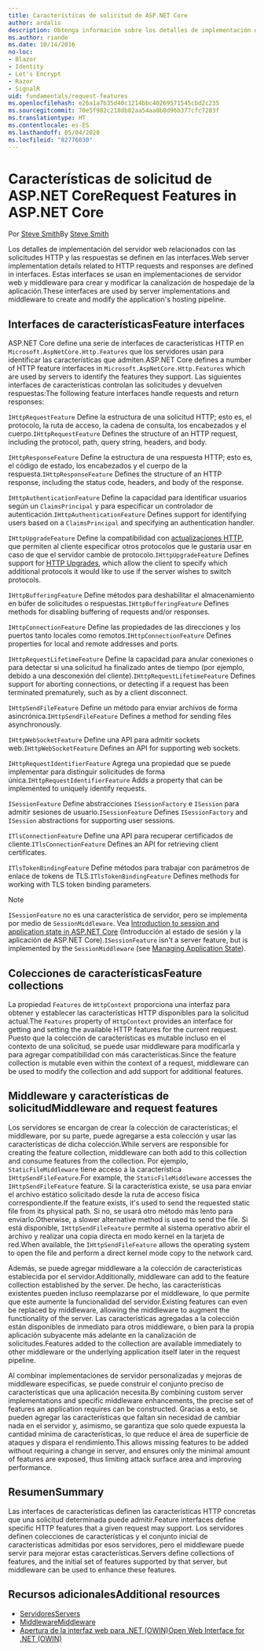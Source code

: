 ```yaml
---
title: Características de solicitud de ASP.NET Core
author: ardalis
description: Obtenga información sobre los detalles de implementación del servidor web relacionados con las solicitudes HTTP y las respuestas que se definen en las interfaces de ASP.NET Core.
ms.author: riande
ms.date: 10/14/2016
no-loc:
- Blazor
- Identity
- Let's Encrypt
- Razor
- SignalR
uid: fundamentals/request-features
ms.openlocfilehash: e26a1a7b35d40c1214bbc40269571545cbd2c235
ms.sourcegitcommit: 70e5f982c218db82aa54aa8b8d96b377cfc7283f
ms.translationtype: HT
ms.contentlocale: es-ES
ms.lasthandoff: 05/04/2020
ms.locfileid: "82776030"
---
```

# <a name="request-features-in-aspnet-core"></a><span data-ttu-id="5b0df-103">Características de solicitud de ASP.NET Core</span><span class="sxs-lookup"><span data-stu-id="5b0df-103">Request Features in ASP.NET Core</span></span>

<span data-ttu-id="5b0df-104">Por [Steve Smith](https://ardalis.com/)</span><span class="sxs-lookup"><span data-stu-id="5b0df-104">By [Steve Smith](https://ardalis.com/)</span></span>

<span data-ttu-id="5b0df-105">Los detalles de implementación del servidor web relacionados con las solicitudes HTTP y las respuestas se definen en las interfaces.</span><span class="sxs-lookup"><span data-stu-id="5b0df-105">Web server implementation details related to HTTP requests and responses are defined in interfaces.</span></span> <span data-ttu-id="5b0df-106">Estas interfaces se usan en implementaciones de servidor web y middleware para crear y modificar la canalización de hospedaje de la aplicación.</span><span class="sxs-lookup"><span data-stu-id="5b0df-106">These interfaces are used by server implementations and middleware to create and modify the application's hosting pipeline.</span></span>

## <a name="feature-interfaces"></a><span data-ttu-id="5b0df-107">Interfaces de características</span><span class="sxs-lookup"><span data-stu-id="5b0df-107">Feature interfaces</span></span>

<span data-ttu-id="5b0df-108">ASP.NET Core define una serie de interfaces de características HTTP en `Microsoft.AspNetCore.Http.Features` que los servidores usan para identificar las características que admiten.</span><span class="sxs-lookup"><span data-stu-id="5b0df-108">ASP.NET Core defines a number of HTTP feature interfaces in `Microsoft.AspNetCore.Http.Features` which are used by servers to identify the features they support.</span></span> <span data-ttu-id="5b0df-109">Las siguientes interfaces de características controlan las solicitudes y devuelven respuestas:</span><span class="sxs-lookup"><span data-stu-id="5b0df-109">The following feature interfaces handle requests and return responses:</span></span>

<span data-ttu-id="5b0df-110">`IHttpRequestFeature` Define la estructura de una solicitud HTTP; esto es, el protocolo, la ruta de acceso, la cadena de consulta, los encabezados y el cuerpo.</span><span class="sxs-lookup"><span data-stu-id="5b0df-110">`IHttpRequestFeature` Defines the structure of an HTTP request, including the protocol, path, query string, headers, and body.</span></span>

<span data-ttu-id="5b0df-111">`IHttpResponseFeature` Define la estructura de una respuesta HTTP; esto es, el código de estado, los encabezados y el cuerpo de la respuesta.</span><span class="sxs-lookup"><span data-stu-id="5b0df-111">`IHttpResponseFeature` Defines the structure of an HTTP response, including the status code, headers, and body of the response.</span></span>

<span data-ttu-id="5b0df-112">`IHttpAuthenticationFeature` Define la capacidad para identificar usuarios según un `ClaimsPrincipal` y para especificar un controlador de autenticación.</span><span class="sxs-lookup"><span data-stu-id="5b0df-112">`IHttpAuthenticationFeature` Defines support for identifying users based on a `ClaimsPrincipal` and specifying an authentication handler.</span></span>

<span data-ttu-id="5b0df-113">`IHttpUpgradeFeature` Define la compatibilidad con [actualizaciones HTTP](https://tools.ietf.org/html/rfc2616.html#section-14.42), que permiten al cliente especificar otros protocolos que le gustaría usar en caso de que el servidor cambie de protocolo.</span><span class="sxs-lookup"><span data-stu-id="5b0df-113">`IHttpUpgradeFeature` Defines support for [HTTP Upgrades](https://tools.ietf.org/html/rfc2616.html#section-14.42), which allow the client to specify which additional protocols it would like to use if the server wishes to switch protocols.</span></span>

<span data-ttu-id="5b0df-114">`IHttpBufferingFeature` Define métodos para deshabilitar el almacenamiento en búfer de solicitudes o respuestas.</span><span class="sxs-lookup"><span data-stu-id="5b0df-114">`IHttpBufferingFeature` Defines methods for disabling buffering of requests and/or responses.</span></span>

<span data-ttu-id="5b0df-115">`IHttpConnectionFeature` Define las propiedades de las direcciones y los puertos tanto locales como remotos.</span><span class="sxs-lookup"><span data-stu-id="5b0df-115">`IHttpConnectionFeature` Defines properties for local and remote addresses and ports.</span></span>

<span data-ttu-id="5b0df-116">`IHttpRequestLifetimeFeature` Define la capacidad para anular conexiones o para detectar si una solicitud ha finalizado antes de tiempo (por ejemplo, debido a una desconexión del cliente).</span><span class="sxs-lookup"><span data-stu-id="5b0df-116">`IHttpRequestLifetimeFeature` Defines support for aborting connections, or detecting if a request has been terminated prematurely, such as by a client disconnect.</span></span>

<span data-ttu-id="5b0df-117">`IHttpSendFileFeature` Define un método para enviar archivos de forma asincrónica.</span><span class="sxs-lookup"><span data-stu-id="5b0df-117">`IHttpSendFileFeature` Defines a method for sending files asynchronously.</span></span>

<span data-ttu-id="5b0df-118">`IHttpWebSocketFeature` Define una API para admitir sockets web.</span><span class="sxs-lookup"><span data-stu-id="5b0df-118">`IHttpWebSocketFeature` Defines an API for supporting web sockets.</span></span>

<span data-ttu-id="5b0df-119">`IHttpRequestIdentifierFeature` Agrega una propiedad que se puede implementar para distinguir solicitudes de forma única.</span><span class="sxs-lookup"><span data-stu-id="5b0df-119">`IHttpRequestIdentifierFeature` Adds a property that can be implemented to uniquely identify requests.</span></span>

<span data-ttu-id="5b0df-120">`ISessionFeature` Define abstracciones `ISessionFactory` e `ISession` para admitir sesiones de usuario.</span><span class="sxs-lookup"><span data-stu-id="5b0df-120">`ISessionFeature` Defines `ISessionFactory` and `ISession` abstractions for supporting user sessions.</span></span>

<span data-ttu-id="5b0df-121">`ITlsConnectionFeature` Define una API para recuperar certificados de cliente.</span><span class="sxs-lookup"><span data-stu-id="5b0df-121">`ITlsConnectionFeature` Defines an API for retrieving client certificates.</span></span>

<span data-ttu-id="5b0df-122">`ITlsTokenBindingFeature` Define métodos para trabajar con parámetros de enlace de tokens de TLS.</span><span class="sxs-lookup"><span data-stu-id="5b0df-122">`ITlsTokenBindingFeature` Defines methods for working with TLS token binding parameters.</span></span>

> [!NOTE]
> <span data-ttu-id="5b0df-123">`ISessionFeature` no es una característica de servidor, pero se implementa por medio de `SessionMiddleware`. Vea [Introduction to session and application state in ASP.NET Core](app-state.md) (Introducción al estado de sesión y la aplicación de ASP.NET Core).</span><span class="sxs-lookup"><span data-stu-id="5b0df-123">`ISessionFeature` isn't a server feature, but is implemented by the `SessionMiddleware` (see [Managing Application State](app-state.md)).</span></span>

## <a name="feature-collections"></a><span data-ttu-id="5b0df-124">Colecciones de características</span><span class="sxs-lookup"><span data-stu-id="5b0df-124">Feature collections</span></span>

<span data-ttu-id="5b0df-125">La propiedad `Features` de `HttpContext` proporciona una interfaz para obtener y establecer las características HTTP disponibles para la solicitud actual.</span><span class="sxs-lookup"><span data-stu-id="5b0df-125">The `Features` property of `HttpContext` provides an interface for getting and setting the available HTTP features for the current request.</span></span> <span data-ttu-id="5b0df-126">Puesto que la colección de características es mutable incluso en el contexto de una solicitud, se puede usar middleware para modificarla y para agregar compatibilidad con más características.</span><span class="sxs-lookup"><span data-stu-id="5b0df-126">Since the feature collection is mutable even within the context of a request, middleware can be used to modify the collection and add support for additional features.</span></span>

## <a name="middleware-and-request-features"></a><span data-ttu-id="5b0df-127">Middleware y características de solicitud</span><span class="sxs-lookup"><span data-stu-id="5b0df-127">Middleware and request features</span></span>

<span data-ttu-id="5b0df-128">Los servidores se encargan de crear la colección de características; el middleware, por su parte, puede agregarse a esta colección y usar las características de dicha colección.</span><span class="sxs-lookup"><span data-stu-id="5b0df-128">While servers are responsible for creating the feature collection, middleware can both add to this collection and consume features from the collection.</span></span> <span data-ttu-id="5b0df-129">Por ejemplo, `StaticFileMiddleware` tiene acceso a la característica `IHttpSendFileFeature`.</span><span class="sxs-lookup"><span data-stu-id="5b0df-129">For example, the `StaticFileMiddleware` accesses the `IHttpSendFileFeature` feature.</span></span> <span data-ttu-id="5b0df-130">Si la característica existe, se usa para enviar el archivo estático solicitado desde la ruta de acceso física correspondiente.</span><span class="sxs-lookup"><span data-stu-id="5b0df-130">If the feature exists, it's used to send the requested static file from its physical path.</span></span> <span data-ttu-id="5b0df-131">Si no, se usará otro método más lento para enviarlo.</span><span class="sxs-lookup"><span data-stu-id="5b0df-131">Otherwise, a slower alternative method is used to send the file.</span></span> <span data-ttu-id="5b0df-132">Si está disponible, `IHttpSendFileFeature` permite al sistema operativo abrir el archivo y realizar una copia directa en modo kernel en la tarjeta de red.</span><span class="sxs-lookup"><span data-stu-id="5b0df-132">When available, the `IHttpSendFileFeature` allows the operating system to open the file and perform a direct kernel mode copy to the network card.</span></span>

<span data-ttu-id="5b0df-133">Además, se puede agregar middleware a la colección de características establecida por el servidor.</span><span class="sxs-lookup"><span data-stu-id="5b0df-133">Additionally, middleware can add to the feature collection established by the server.</span></span> <span data-ttu-id="5b0df-134">De hecho, las características existentes pueden incluso reemplazarse por el middleware, lo que permite que este aumente la funcionalidad del servidor.</span><span class="sxs-lookup"><span data-stu-id="5b0df-134">Existing features can even be replaced by middleware, allowing the middleware to augment the functionality of the server.</span></span> <span data-ttu-id="5b0df-135">Las características agregadas a la colección están disponibles de inmediato para otros middleware, o bien para la propia aplicación subyacente más adelante en la canalización de solicitudes.</span><span class="sxs-lookup"><span data-stu-id="5b0df-135">Features added to the collection are available immediately to other middleware or the underlying application itself later in the request pipeline.</span></span>

<span data-ttu-id="5b0df-136">Al combinar implementaciones de servidor personalizadas y mejoras de middleware específicas, se puede construir el conjunto preciso de características que una aplicación necesita.</span><span class="sxs-lookup"><span data-stu-id="5b0df-136">By combining custom server implementations and specific middleware enhancements, the precise set of features an application requires can be constructed.</span></span> <span data-ttu-id="5b0df-137">Gracias a esto, se pueden agregar las características que faltan sin necesidad de cambiar nada en el servidor y, asimismo, se garantiza que solo quede expuesta la cantidad mínima de características, lo que reduce el área de superficie de ataques y dispara el rendimiento.</span><span class="sxs-lookup"><span data-stu-id="5b0df-137">This allows missing features to be added without requiring a change in server, and ensures only the minimal amount of features are exposed, thus limiting attack surface area and improving performance.</span></span>

## <a name="summary"></a><span data-ttu-id="5b0df-138">Resumen</span><span class="sxs-lookup"><span data-stu-id="5b0df-138">Summary</span></span>

<span data-ttu-id="5b0df-139">Las interfaces de características definen las características HTTP concretas que una solicitud determinada puede admitir.</span><span class="sxs-lookup"><span data-stu-id="5b0df-139">Feature interfaces define specific HTTP features that a given request may support.</span></span> <span data-ttu-id="5b0df-140">Los servidores definen colecciones de características y el conjunto inicial de características admitidas por esos servidores, pero el middleware puede servir para mejorar estas características.</span><span class="sxs-lookup"><span data-stu-id="5b0df-140">Servers define collections of features, and the initial set of features supported by that server, but middleware can be used to enhance these features.</span></span>

## <a name="additional-resources"></a><span data-ttu-id="5b0df-141">Recursos adicionales</span><span class="sxs-lookup"><span data-stu-id="5b0df-141">Additional resources</span></span>

* [<span data-ttu-id="5b0df-142">Servidores</span><span class="sxs-lookup"><span data-stu-id="5b0df-142">Servers</span></span>](xref:fundamentals/servers/index)
* [<span data-ttu-id="5b0df-143">Middleware</span><span class="sxs-lookup"><span data-stu-id="5b0df-143">Middleware</span></span>](xref:fundamentals/middleware/index)
* [<span data-ttu-id="5b0df-144">Apertura de la interfaz web para .NET (OWIN)</span><span class="sxs-lookup"><span data-stu-id="5b0df-144">Open Web Interface for .NET (OWIN)</span></span>](xref:fundamentals/owin)
